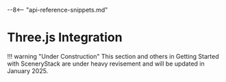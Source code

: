 --8<-- "api-reference-snippets.md"

<link rel="stylesheet" href="/css/examples.css">

# Three.js Integration

!!! warning "Under Construction"
    This section and others in Getting Started with SceneryStack are under heavy revisement
    and will be updated in January 2025.
